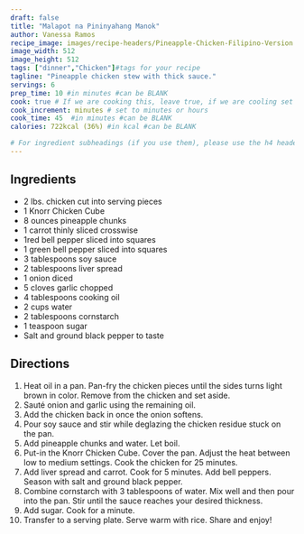 ```yaml
---
draft: false
title: "Malapot na Pininyahang Manok"
author: Vanessa Ramos
recipe_image: images/recipe-headers/Pineapple-Chicken-Filipino-Version.webp #The image for your recipe
image_width: 512
image_height: 512
tags: ["dinner","Chicken"]#tags for your recipe
tagline: "Pineapple chicken stew with thick sauce."
servings: 6
prep_time: 10 #in minutes #can be BLANK
cook: true # If we are cooking this, leave true, if we are cooling set to false
cook_increment: minutes # set to minutes or hours
cook_time: 45  #in minutes #can be BLANK
calories: 722kcal (36%) #in kcal #can be BLANK

# For ingredient subheadings (if you use them), please use the h4 header.  For print view I have those elements targeted
---
```


## Ingredients

- 2 lbs. chicken cut into serving pieces
- 1 Knorr Chicken Cube
- 8 ounces pineapple chunks
- 1 carrot thinly sliced crosswise
- 1red bell pepper sliced into squares
- 1 green bell pepper sliced into squares
- 3 tablespoons soy sauce
- 2 tablespoons liver spread
- 1 onion diced
- 5 cloves garlic chopped
- 4 tablespoons cooking oil
- 2 cups water
- 2 tablespoons cornstarch
- 1 teaspoon sugar
- Salt and ground black pepper to taste

## Directions

1. Heat oil in a pan. Pan-fry the chicken pieces until the sides turns light brown in color. Remove from the chicken and set aside.
2. Sauté onion and garlic using the remaining oil.
3. Add the chicken back in once the onion softens.
4. Pour soy sauce and stir while deglazing the chicken residue stuck on the pan.
5. Add pineapple chunks and water. Let boil.
6. Put-in the Knorr Chicken Cube. Cover the pan. Adjust the heat between low to medium settings. Cook the chicken for 25 minutes.
7. Add liver spread and carrot. Cook for 5 minutes.
Add bell peppers. Season with salt and ground black pepper.
8. Combine cornstarch with 3 tablespoons of water. Mix well and then pour into the pan. Stir until the sauce reaches your desired thickness.
9. Add sugar. Cook for a minute.
10. Transfer to a serving plate. Serve warm with rice.
Share and enjoy!